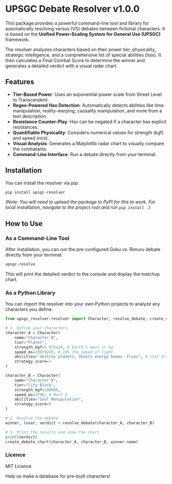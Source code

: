 # UPSGC Debate Resolver v1.0.0

This package provides a powerful command-line tool and library for automatically resolving versus (VS) debates between fictional characters. It is based on the **Unified Power-Scaling System for General Use (UPSGC)** framework.

The resolver analyzes characters based on their power tier, physicality, strategic intelligence, and a comprehensive list of special abilities (hax). It then calculates a Final Combat Score to determine the winner and generates a detailed verdict with a visual radar chart.

## Features

-   **Tier-Based Power**: Uses an exponential power scale from Street Level to Transcendent.
-   **Regex-Powered Hax Detection**: Automatically detects abilities like time manipulation, reality-warping, causality manipulation, and more from a text description.
-   **Resistance Counter-Play**: Hax can be negated if a character has explicit resistances.
-   **Quantifiable Physicality**: Considers numerical values for strength (kgf) and speed (m/s).
-   **Visual Analysis**: Generates a Matplotlib radar chart to visually compare the combatants.
-   **Command-Line Interface**: Run a debate directly from your terminal.

## Installation

You can install the resolver via pip:

```bash
pip install upsgc-resolver
```
*(Note: You will need to upload the package to PyPI for this to work. For local installation, navigate to the project root and run `pip install .`)*

## How to Use

### As a Command-Line Tool

After installation, you can run the pre-configured Goku vs. Rimuru debate directly from your terminal:

```bash
upsgc-resolve
```

This will print the detailed verdict to the console and display the matchup chart.

### As a Python Library

You can import the resolver into your own Python projects to analyze any characters you define.

```python
from upsgc_resolver.resolver import Character, resolve_debate, create_debate_chart

# 1. Define your characters
character_A = Character(
    name="Character B",
    tier="Planet",
    strength_kgf=5.972e24, # Earth's mass in kg
    speed_ms=29979245, # 10% the speed of light
    abilities="destroy planets, Shoots energy beams. Flies", # just drop the word, overcomplexity is just unnecessary.
    strategy_score=7
)

character_B = Character(
    name="Character B",
    tier="City Block",
    strength_kgf=100000,
    speed_ms=1700, # Mach 5
    abilities="Soul Manipulation",
    strategy_score=9
)

# 2. Resolve the debate
winner, loser, verdict = resolve_debate(character_A, character_B)

# 3. Print the results and show the chart
print(verdict)
create_debate_chart(character_A, character_B, winner.name)
```

### Licence
MIT Licence

Help us make a database for pre-built characters!